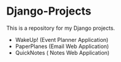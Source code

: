 # Django-Projects

This is a repository for my Django projects.

* WakeUp! (Event Planner Application)
* PaperPlanes (Email Web Application)
* QuickNotes ( Notes Web Application)
